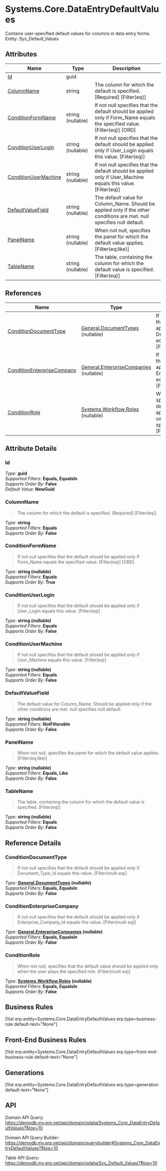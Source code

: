 # Systems.Core.DataEntryDefaultValues

Contains user-specified default values for columns in data entry forms. Entity: Sys_Default_Values

## Attributes

| Name | Type | Description |
| ---- | ---- | --- |
| [Id](Systems.Core.DataEntryDefaultValues.md#Id) | guid |  
| [ColumnName](Systems.Core.DataEntryDefaultValues.md#ColumnName) | string | The column for which the default is specified. [Required] [Filter(eq)] 
| [ConditionFormName](Systems.Core.DataEntryDefaultValues.md#ConditionFormName) | string (nullable) | If not null specifies that the default should be applied only if Form_Name equals the specified value. [Filter(eq)] [ORD] 
| [ConditionUserLogin](Systems.Core.DataEntryDefaultValues.md#ConditionUserLogin) | string (nullable) | If not null specifies that the default should be applied only if User_Login equals this value. [Filter(eq)] 
| [ConditionUserMachine](Systems.Core.DataEntryDefaultValues.md#ConditionUserMachine) | string (nullable) | If not null specifies that the default should be applied only if User_Machine equals this value. [Filter(eq)] 
| [DefaultValueField](Systems.Core.DataEntryDefaultValues.md#DefaultValueField) | string (nullable) | The default value for Column_Name. Should be applied only if the other conditions are met. null specifies null default. 
| [PanelName](Systems.Core.DataEntryDefaultValues.md#PanelName) | string (nullable) | When not null, specifies the panel for which the default value applies. [Filter(eq;like)] 
| [TableName](Systems.Core.DataEntryDefaultValues.md#TableName) | string (nullable) | The table, containing the column for which the default value is specified. [Filter(eq)] 

## References

| Name | Type | Description |
| ---- | ---- | --- |
| [ConditionDocumentType](Systems.Core.DataEntryDefaultValues.md#ConditionDocumentType) | [General.DocumentTypes](General.DocumentTypes.md) (nullable) | If not null specifies that the default should be applied only if Document_Type_Id equals this value. [Filter(multi eq)] |
| [ConditionEnterpriseCompany](Systems.Core.DataEntryDefaultValues.md#ConditionEnterpriseCompany) | [General.EnterpriseCompanies](General.EnterpriseCompanies.md) (nullable) | If not null specifies that the default should be applied only if Enterprise_Company_Id equals this value. [Filter(multi eq)] |
| [ConditionRole](Systems.Core.DataEntryDefaultValues.md#ConditionRole) | [Systems.Workflow.Roles](Systems.Workflow.Roles.md) (nullable) | When not null, specifies that the default value should be applied only when the user plays the specified role. [Filter(multi eq)] |


## Attribute Details

### Id

_Type_: **guid**  
_Supported Filters_: **Equals, EqualsIn**  
_Supports Order By_: **False**  
_Default Value_: **NewGuid**  

### ColumnName

> The column for which the default is specified. [Required] [Filter(eq)]

_Type_: **string**  
_Supported Filters_: **Equals**  
_Supports Order By_: **False**  

### ConditionFormName

> If not null specifies that the default should be applied only if Form_Name equals the specified value. [Filter(eq)] [ORD]

_Type_: **string (nullable)**  
_Supported Filters_: **Equals**  
_Supports Order By_: **True**  

### ConditionUserLogin

> If not null specifies that the default should be applied only if User_Login equals this value. [Filter(eq)]

_Type_: **string (nullable)**  
_Supported Filters_: **Equals**  
_Supports Order By_: **False**  

### ConditionUserMachine

> If not null specifies that the default should be applied only if User_Machine equals this value. [Filter(eq)]

_Type_: **string (nullable)**  
_Supported Filters_: **Equals**  
_Supports Order By_: **False**  

### DefaultValueField

> The default value for Column_Name. Should be applied only if the other conditions are met. null specifies null default.

_Type_: **string (nullable)**  
_Supported Filters_: **NotFilterable**  
_Supports Order By_: **False**  

### PanelName

> When not null, specifies the panel for which the default value applies. [Filter(eq;like)]

_Type_: **string (nullable)**  
_Supported Filters_: **Equals, Like**  
_Supports Order By_: **False**  

### TableName

> The table, containing the column for which the default value is specified. [Filter(eq)]

_Type_: **string (nullable)**  
_Supported Filters_: **Equals**  
_Supports Order By_: **False**  


## Reference Details

### ConditionDocumentType

> If not null specifies that the default should be applied only if Document_Type_Id equals this value. [Filter(multi eq)]

_Type_: **[General.DocumentTypes](General.DocumentTypes.md) (nullable)**  
_Supported Filters_: **Equals, EqualsIn**  
_Supports Order By_: **False**  

### ConditionEnterpriseCompany

> If not null specifies that the default should be applied only if Enterprise_Company_Id equals this value. [Filter(multi eq)]

_Type_: **[General.EnterpriseCompanies](General.EnterpriseCompanies.md) (nullable)**  
_Supported Filters_: **Equals, EqualsIn**  
_Supports Order By_: **False**  

### ConditionRole

> When not null, specifies that the default value should be applied only when the user plays the specified role. [Filter(multi eq)]

_Type_: **[Systems.Workflow.Roles](Systems.Workflow.Roles.md) (nullable)**  
_Supported Filters_: **Equals, EqualsIn**  
_Supports Order By_: **False**  



## Business Rules

[!list erp.entity=Systems.Core.DataEntryDefaultValues erp.type=business-rule default-text="None"]

## Front-End Business Rules

[!list erp.entity=Systems.Core.DataEntryDefaultValues erp.type=front-end-business-rule default-text="None"]

## Generations

[!list erp.entity=Systems.Core.DataEntryDefaultValues erp.type=generation default-text="None"]

## API

Domain API Query:
<https://demodb.my.erp.net/api/domain/odata/Systems_Core_DataEntryDefaultValues?$top=10>

Domain API Query Builder:
<https://demodb.my.erp.net/api/domain/querybuilder#Systems_Core_DataEntryDefaultValues?$top=10>

Table API Query:
<https://demodb.my.erp.net/api/domain/odata/Sys_Default_Values?$top=10>

